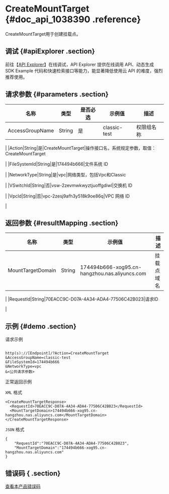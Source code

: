 # CreateMountTarget {#doc_api_1038390 .reference}

CreateMountTarget用于创建挂载点。

## 调试 {#apiExplorer .section}

前往【[API Explorer](https://api.aliyun.com/#product=NAS&api=CreateMountTarget)】在线调试，API Explorer 提供在线调用 API、动态生成 SDK Example 代码和快速检索接口等能力，能显著降低使用云 API 的难度，强烈推荐使用。

## 请求参数 {#parameters .section}

|名称|类型|是否必选|示例值|描述|
|--|--|----|---|--|
|AccessGroupName|String|是|classic-test|权限组名称

 |
|Action|String|是|CreateMountTarget|操作接口名，系统规定参数，取值：CreateMountTarget

 |
|FileSystemId|String|是|174494b666|文件系统 ID

 |
|NetworkType|String|是|vpc|网络类型，包括Vpc和Classic

 |
|VSwitchId|String|否|vsw-2zevmwkwyztjuoffgdiwl|交换机 ID

 |
|VpcId|String|否|vpc-2zesj9afh3y518k9oe86q|VPC 网络 ID

 |

## 返回参数 {#resultMapping .section}

|名称|类型|示例值|描述|
|--|--|---|--|
|MountTargetDomain|String|174494b666-xog95.cn-hangzhou.nas.aliyuncs.com|挂载点域名

 |
|RequestId|String|70EACC9C-D07A-4A34-ADA4-77506C42B023|请求ID

 |

## 示例 {#demo .section}

请求示例

``` {#request_demo}

http(s)://[Endpoint]/?Action=CreateMountTarget
&AccessGroupName=classic-test
&FileSystemId=174494b666
&NetworkType=vpc
&<公共请求参数>

```

正常返回示例

`XML` 格式

``` {#xml_return_success_demo}
<CreateMountTargetResponse>
  <RequestId>70EACC9C-D07A-4A34-ADA4-77506C42B023</RequestId>
  <MountTargetDomain>174494b666-xog95.cn-hangzhou.nas.aliyuncs.com</MountTargetDomain>
</CreateMountTargetResponse>

```

`JSON` 格式

``` {#json_return_success_demo}
{
	"RequestId":"70EACC9C-D07A-4A34-ADA4-77506C42B023",
	"MountTargetDomain":"174494b666-xog95.cn-hangzhou.nas.aliyuncs.com"
}
```

## 错误码 { .section}

[查看本产品错误码](https://error-center.aliyun.com/status/product/NAS)

